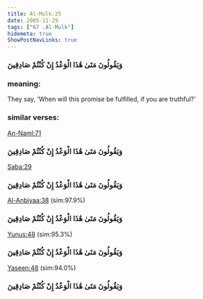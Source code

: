 ```yaml
---
title: Al-Mulk:25
date: 2005-11-29
tags: ["67 .Al-Mulk"]
hidemeta: true 
ShowPostNavLinks: true 
---
```

### وَيَقُولُونَ مَتَىٰ هَٰذَا الْوَعْدُ إِنْ كُنْتُمْ صَادِقِينَ
### meaning: 
They say, ‘When will this promise be fulfilled, if you are truthful?’
### similar verses: 

[An-Naml:71](/27/71)

### وَيَقُولُونَ مَتَىٰ هَٰذَا الْوَعْدُ إِنْ كُنْتُمْ صَادِقِينَ

[Saba:29](/34/29)

### وَيَقُولُونَ مَتَىٰ هَٰذَا الْوَعْدُ إِنْ كُنْتُمْ صَادِقِينَ

[Al-Anbiyaa:38](/21/38) (sim:97.9%)

### وَيَقُولُونَ مَتَىٰ هَٰذَا الْوَعْدُ إِنْ كُنْتُمْ صَادِقِينَ

[Yunus:48](/10/48) (sim:95.3%)

### وَيَقُولُونَ مَتَىٰ هَٰذَا الْوَعْدُ إِنْ كُنْتُمْ صَادِقِينَ

[Yaseen:48](/36/48) (sim:94.0%)

### وَيَقُولُونَ مَتَىٰ هَٰذَا الْوَعْدُ إِنْ كُنْتُمْ صَادِقِينَ

